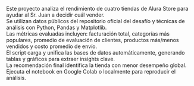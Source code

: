 Este proyecto analiza el rendimiento de cuatro tiendas de Alura Store para ayudar al Sr. Juan a decidir cuál vender.  
Se utilizan datos públicos del repositorio oficial del desafío y técnicas de análisis con Python, Pandas y Matplotlib.  
Las métricas evaluadas incluyen: facturación total, categorías más populares, promedio de evaluación de clientes, productos más/menos vendidos y costo promedio de envío.  
El script carga y unifica las bases de datos automáticamente, generando tablas y gráficos para extraer insights clave.  
La recomendación final identifica la tienda con menor desempeño global.  
Ejecuta el notebook en Google Colab o localmente para reproducir el análisis.
